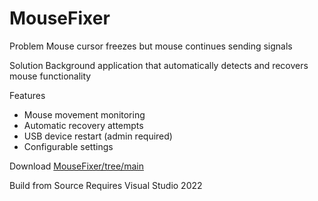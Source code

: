 # MouseFixer
Problem
Mouse cursor freezes but mouse continues sending signals

Solution
Background application that automatically detects and recovers mouse functionality

Features
- Mouse movement monitoring
- Automatic recovery attempts  
- USB device restart (admin required)
- Configurable settings

Download
[MouseFixer/tree/main](https://github.com/Y9Man/MouseFixer)

Build from Source
Requires Visual Studio 2022
